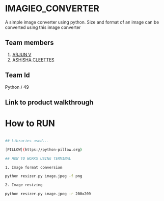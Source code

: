 # IMAGIEO_CONVERTER

A simple image converter using python. Size and format of an image can be converted using this image converter

## Team members
1. [ARJUN V](https://github.com/arjunvaradiyill)
2. [ASHISHA CLEETTES](https://github.com/AshishaCleettes)

## Team Id
Python / 49

## Link to product walkthrough
 
 # How to RUN
 ``` sh pip intall pillow

## Libraries used...

[PILLOW](https://python-pillow.org)

## HOW TO WORKS USING TERMINAL

1. Image format conversion

python resizer.py image.jpeg -f png 

2. Image resizing

python resizer.py image.jpeg -r 200x200 

